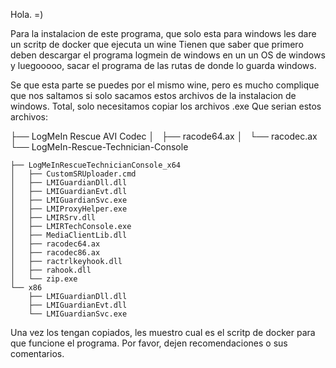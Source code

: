 Hola. =)

Para la instalacion de este programa, que solo esta para windows les dare un scritp de docker que ejecuta un wine
Tienen que saber que primero deben descargar el programa logmein de windows en un un OS de windows y luegooooo, sacar el programa de las rutas de donde lo guarda windows.

Se que esta parte se puedes por el mismo wine, pero es mucho complique que nos saltamos si solo sacamos estos archivos de la instalacion de windows. Total, solo necesitamos copiar los archivos .exe
Que serian estos archivos:

├── LogMeIn Rescue AVI Codec
│   ├── racode64.ax
│   └── racodec.ax
└── LogMeIn-Rescue-Technician-Console

    ├── LogMeInRescueTechnicianConsole_x64
    │   ├── CustomSRUploader.cmd
    │   ├── LMIGuardianDll.dll
    │   ├── LMIGuardianEvt.dll
    │   ├── LMIGuardianSvc.exe
    │   ├── LMIProxyHelper.exe
    │   ├── LMIRSrv.dll
    │   ├── LMIRTechConsole.exe
    │   ├── MediaClientLib.dll
    │   ├── racodec64.ax
    │   ├── racodec86.ax
    │   ├── ractrlkeyhook.dll
    │   ├── rahook.dll
    │   └── zip.exe
    └── x86
        ├── LMIGuardianDll.dll
        ├── LMIGuardianEvt.dll
        └── LMIGuardianSvc.exe

Una vez los tengan copiados, les muestro cual es el scritp de docker para que funcione el programa.
Por favor, dejen recomendaciones o sus comentarios.
